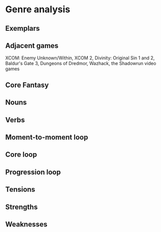 # Genre analysis

## Exemplars

## Adjacent games

XCOM: Enemy Unknown/Within, XCOM 2, Divinity: Original Sin 1 and 2, Baldur's Gate 3, Dungeons of Dredmor, Wazhack, the Shadowrun video games

## Core Fantasy

## Nouns

## Verbs

## Moment-to-moment loop

## Core loop

## Progression loop

## Tensions

## Strengths

## Weaknesses
